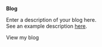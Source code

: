 
**Blog**
<divider width="w-1/3" />

Enter a description of your blog here. \
See an example description [here](https://github.com/ChristianLisle/portfolio/blob/christianlisle.io/src/content/general/blog-preview.md).

<nuxt-link to="/blog" class="text-primary-light dark:text-primary-dark underline hover:no-underline transition">
  View my blog
</nxut-link>
